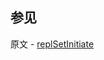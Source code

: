 ## 参见

原文 - [replSetInitiate]( https://docs.mongodb.com/manual/reference/command/replSetInitiate/ )


